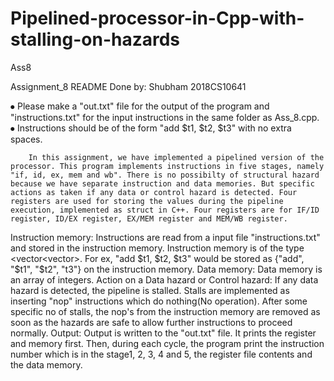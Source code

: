 # Pipelined-processor-in-Cpp-with-stalling-on-hazards
Ass8

Assignment_8 README
Done by:              Shubham               2018CS10641

⦁	Please make a "out.txt" file for the output of the program and "instructions.txt" for the input instructions in the same folder as Ass_8.cpp.
⦁	Instructions should be of the form "add $t1, $t2, $t3" with no extra spaces.

		In this assignment, we have implemented a pipelined version of the processor. This program implements instructions in five stages, namely "if, id, ex, mem and wb". There is no possibilty of structural hazard because we have separate instruction and data memories. But specific actions as taken if any data or control hazard is detected. Four registers are used for storing the values during the pipeline execution, implemented as struct in C++. Four registers are for IF/ID register, ID/EX register, EX/MEM register and MEM/WB register.
Instruction memory: Instructions are read from a input file "instructions.txt" and stored in the instruction memory. Instruction memory is of the type <vector<vector<string>>. For ex, "add $t1, $t2, $t3" would be stored as {"add", "$t1", "$t2", "t3"} on the instruction memory.
Data memory: Data memory is an array of integers.
Action on a Data hazard or Control hazard:  If any data hazard is detected, the pipeline is stalled. Stalls are implemented as inserting "nop" instructions which do nothing(No operation). After some specific no of stalls, the nop's from the instruction memory are removed as soon as the hazards are safe to allow further instructions to proceed normally.
Output: Output is written to the "out.txt" file. It prints the register and memory first. Then, during each cycle, the program print the instruction number which is in the stage1, 2, 3, 4 and 5, the register file contents and the data memory.
 
	
